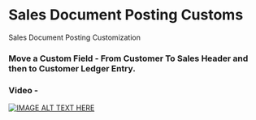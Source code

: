 # Sales Document Posting Customs
Sales Document Posting Customization

### Move a Custom Field - From Customer To Sales Header and then to Customer Ledger Entry.
### Video -
[![IMAGE ALT TEXT HERE](https://img.youtube.com/vi/lTCoIYinldI/0.jpg)](https://www.youtube.com/watch?v=lTCoIYinldI)
